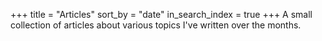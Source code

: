 +++
title = "Articles"
sort_by = "date"
in_search_index = true
+++
A small collection of articles about various topics I've written over the months.
